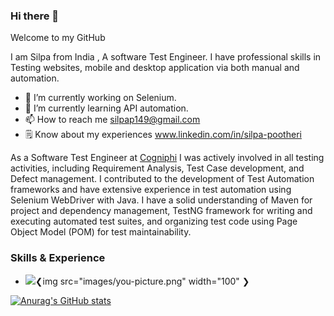 ### Hi there 👋
Welcome to my GitHub

I am Silpa from India , A software Test Engineer. I have professional skills in Testing websites, mobile and desktop application via both manual and automation. 

* 🔭 I’m currently working on Selenium.
* 🌱 I’m currently learning  API automation.
* 📫 How to reach me silpap149@gmail.com
* 🗒️ Know about my experiences  www.linkedin.com/in/silpa-pootheri

As a Software Test Engineer at [Cogniphi](https://cogniphi.com/) I was actively involved in all testing activities, including Requirement Analysis, Test Case development, and Defect management. I contributed to the development of Test Automation frameworks and have extensive experience in test automation using Selenium WebDriver with Java. I have a solid understanding of Maven for project and dependency management, TestNG framework for writing and executing automated test suites, and organizing test code using Page Object Model (POM) for test maintainability.

### Skills & Experience
* ![](images/you-picture.png)❮img src="images/you-picture.png" width="100" ❯ 

[![Anurag's GitHub stats](https://github-readme-stats.vercel.app/api?username=silpashyam)](https://github.com/anuraghazra/github-readme-stats)


<!--
**Silpashyam/Silpashyam** is a ✨ _special_ ✨ repository because its `README.md` (this file) appears on your GitHub profile.

Here are some ideas to get you started:

- 
-
- 👯 I’m looking to collaborate on ...
- 🤔 I’m looking for help with ...
- 💬 Ask me about ...
-  ...
- 😄 Pronouns: ...
- ⚡ Fun fact: ...
-->
